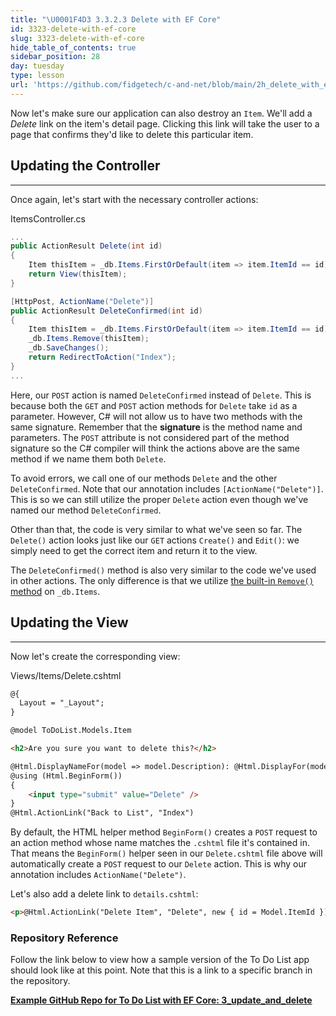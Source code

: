 ```yaml
---
title: "\U0001F4D3 3.3.2.3 Delete with EF Core"
id: 3323-delete-with-ef-core
slug: 3323-delete-with-ef-core
hide_table_of_contents: true
sidebar_position: 28
day: tuesday
type: lesson
url: 'https://github.com/fidgetech/c-and-net/blob/main/2h_delete_with_ef_core.md'
---
```


Now let's make sure our application can also destroy an `Item`. We'll add a _Delete_ link on the item's detail page. Clicking this link will take the user to a page that confirms they'd like to delete this particular item.

## Updating the Controller
---

Once again, let's start with the necessary controller actions:

<div class="filename">ItemsController.cs</div>

```csharp
...
public ActionResult Delete(int id)
{
    Item thisItem = _db.Items.FirstOrDefault(item => item.ItemId == id);
    return View(thisItem);
}

[HttpPost, ActionName("Delete")]
public ActionResult DeleteConfirmed(int id)
{
    Item thisItem = _db.Items.FirstOrDefault(item => item.ItemId == id);
    _db.Items.Remove(thisItem);
    _db.SaveChanges();
    return RedirectToAction("Index");
}
...
```

Here, our `POST` action is named `DeleteConfirmed` instead of `Delete`. This is because both the `GET` and `POST` action methods for `Delete` take `id` as a parameter. However, C# will not allow us to have two methods with the same signature. Remember that the **signature** is the method name and parameters. The `POST` attribute is not considered part of the method signature so the C# compiler will think the actions above are the same method if we name them both `Delete`.

To avoid errors, we call one of our methods `Delete` and the other `DeleteConfirmed`. Note that our annotation includes `[ActionName("Delete")]`. This is so we can still utilize the proper `Delete` action even though we've named our method `DeleteConfirmed`.

Other than that, the code is very similar to what we've seen so far. The `Delete()` action looks just like our `GET` actions `Create()` and `Edit()`: we simply need to get the correct item and return it to the view.

The `DeleteConfirmed()` method is also very similar to the code we've used in other actions. The only difference is that we utilize [the built-in `Remove()` method](https://learn.microsoft.com/en-us/dotnet/api/microsoft.entityframeworkcore.dbset-1.remove?view=efcore-6.0) on `_db.Items`.

## Updating the View
---

Now let's create the corresponding view:

<div class="filename">Views/Items/Delete.cshtml</div>

```html
@{
  Layout = "_Layout";
}

@model ToDoList.Models.Item

<h2>Are you sure you want to delete this?</h2>

@Html.DisplayNameFor(model => model.Description): @Html.DisplayFor(model => model.Description)
@using (Html.BeginForm())
{
    <input type="submit" value="Delete" />
}
@Html.ActionLink("Back to List", "Index")
```

By default, the HTML helper method `BeginForm()` creates a `POST` request to an action method whose name matches the `.cshtml` file it's contained in. That means the `BeginForm()` helper seen in our `Delete.cshtml` file above will automatically create a `POST` request to our `Delete` action. This is why our annotation includes `ActionName("Delete")`.

Let's also add a delete link to `details.cshtml`:

```html
<p>@Html.ActionLink("Delete Item", "Delete", new { id = Model.ItemId })</p>
```

### Repository Reference

Follow the link below to view how a sample version of the To Do List app should look like at this point. Note that this is a link to a specific branch in the repository.

**[<i class="glyphicon glyphicon-folder-open"></i> Example GitHub Repo for To Do List with EF Core: 3\_update\_and\_delete](https://github.com/epicodus-lessons/section-3-to-do-list-with-ef-core-csharp-net6/tree/3_update_and_delete)**
